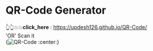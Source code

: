 # QR-Code Generator 

👆👆💥💥**click_here** : https://updesh126.github.io/QR-Code/ <br>'OR' Scan it<br>
{![QR-Code](https://user-images.githubusercontent.com/77198464/178109197-01cb775a-2124-4f50-91c2-1b7455d466b4.png) :center:}

